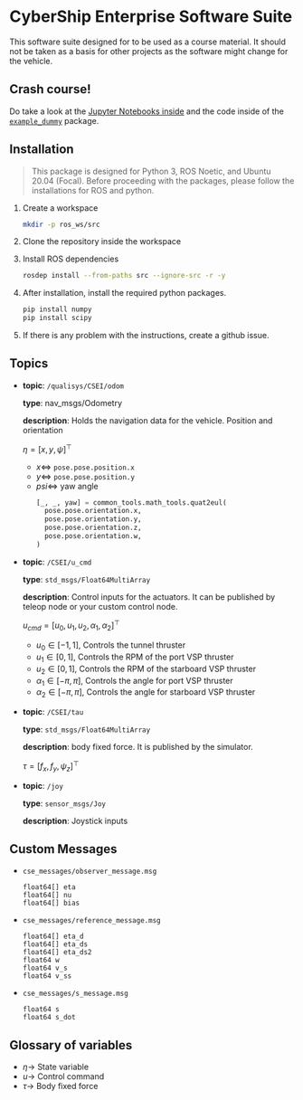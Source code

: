 # CyberShip Enterprise Software Suite

This software suite designed for to be used as a course material. It should not
be taken as a basis for other projects as the software might change for the
vehicle.

## Crash course!

Do take a look at the [Jupyter Notebooks inside](notebooks) and the code inside of the [`example_dummy`](example_dummy) package.

## Installation

> This package is designed for Python 3, ROS Noetic, and Ubuntu 20.04 (Focal).
Before proceeding with the packages, please follow the installations for ROS and
python.

1. Create a workspace
    ```bash
    mkdir -p ros_ws/src
    ```

1. Clone the repository inside the workspace

1. Install ROS dependencies
    ```bash
    rosdep install --from-paths src --ignore-src -r -y
    ```

1. After installation, install the required python packages.

    ```bash
    pip install numpy
    pip install scipy
    ```

1. If there is any problem with the instructions, create a github issue.


## Topics

- **topic**: `/qualisys/CSEI/odom`

  **type**: nav_msgs/Odometry

  **description**: Holds the navigation data for the vehicle. Position and
  orientation

  $\eta = [x, y, \psi]^\top$

  - $x \iff$ `pose.pose.position.x`
  - $y \iff$ `pose.pose.position.y`
  - $psi \iff$ yaw angle
      ```python
      [_, _, yaw] = common_tools.math_tools.quat2eul(
        pose.pose.orientation.x,
        pose.pose.orientation.y,
        pose.pose.orientation.z,
        pose.pose.orientation.w,
      )
      ```

- **topic**: `/CSEI/u_cmd`

  **type**: `std_msgs/Float64MultiArray`

  **description**: Control inputs for the actuators. It can be published by
  teleop node or your custom control node.

  $u_{cmd} = [u_0, u_1, u_2, \alpha_1, \alpha_2]^\top$

  - $u_0 \in [-1, 1]$, Controls the tunnel thruster
  - $u_1 \in [0, 1]$, Controls the RPM of the port VSP thruster
  - $u_2 \in [0, 1]$, Controls the RPM of the starboard VSP thruster
  - $\alpha_1 \in [-\pi, \pi]$, Controls the angle for port VSP thruster
  - $\alpha_2 \in [-\pi, \pi]$, Controls the angle for starboard VSP thruster

- **topic**: `/CSEI/tau`

  **type**: `std_msgs/Float64MultiArray`

  **description**: body fixed force. It is published by the simulator.

  $\tau = [f_x, f_y, \psi_z]^\top$

- **topic**: `/joy`

  **type**: `sensor_msgs/Joy`

  **description**: Joystick inputs

## Custom Messages

- `cse_messages/observer_message.msg`
    ```
    float64[] eta
    float64[] nu
    float64[] bias
    ```
- `cse_messages/reference_message.msg`
    ```
    float64[] eta_d
    float64[] eta_ds
    float64[] eta_ds2
    float64 w
    float64 v_s
    float64 v_ss
    ```
- `cse_messages/s_message.msg`
    ```
    float64 s
    float64 s_dot
    ```

## Glossary of variables

- $\eta \rightarrow$ State variable
- $u \rightarrow$ Control command
- $\tau \rightarrow$ Body fixed force
